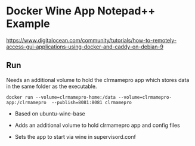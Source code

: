 # Docker Wine App Notepad++ Example

https://www.digitalocean.com/community/tutorials/how-to-remotely-access-gui-applications-using-docker-and-caddy-on-debian-9

## Run

Needs an additional volume to hold the clrmamepro app which stores data in the same folder as the executable.

```
docker run --volume=clrmamepro-home:/data --volume=clrmamepro-app:/clrmamepro  --publish=8081:8081 clrmamepro
```

* Based on ubuntu-wine-base

* Adds an additional volume to hold clrmamepro app and config files

* Sets the app to start via wine in supervisord.conf


